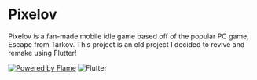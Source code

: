 # Pixelov

Pixelov is a fan-made mobile idle game based off of the popular PC game, Escape from Tarkov. This project is an old project I decided to revive and remake using Flutter!

[![Powered by Flame](https://img.shields.io/badge/Powered%20by-%F0%9F%94%A5-orange.svg)](https://flame-engine.org) <img alt="Flutter" src="https://img.shields.io/badge/Flutter%20-%2302569B.svg?&style=for-the-badge&logo=Flutter&logoColor=white" />


